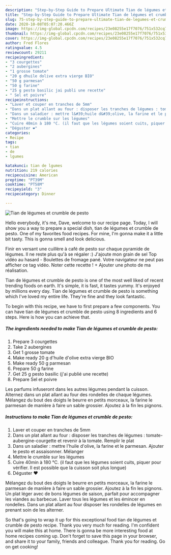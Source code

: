 ```yaml
---
description: "Step-by-Step Guide to Prepare Ultimate Tian de légumes et crumble de pesto"
title: "Step-by-Step Guide to Prepare Ultimate Tian de légumes et crumble de pesto"
slug: 75-step-by-step-guide-to-prepare-ultimate-tian-de-legumes-et-crumble-de-pesto
date: 2020-10-08T05:07:20.466Z
image: https://img-global.cpcdn.com/recipes/23e08255e17f7076/751x532cq70/tian-de-legumes-et-crumble-de-pesto-photo-principale-de-la-recette.jpg
thumbnail: https://img-global.cpcdn.com/recipes/23e08255e17f7076/751x532cq70/tian-de-legumes-et-crumble-de-pesto-photo-principale-de-la-recette.jpg
cover: https://img-global.cpcdn.com/recipes/23e08255e17f7076/751x532cq70/tian-de-legumes-et-crumble-de-pesto-photo-principale-de-la-recette.jpg
author: Fred Flores
ratingvalue: 4.5
reviewcount: 29211
recipeingredient:
- "3 courgettes"
- "2 aubergines"
- "1 grosse tomate"
- "20 g dhuile dolive extra vierge BIO"
- "50 g parmesan"
- "50 g farine"
- "25 g pesto basilic jai publi une recette"
- " Sel et poivre"
recipeinstructions:
- "Laver et couper en tranches de 5mm"
- "Dans un plat allant au four : disposer les tranches de légumes : tomate-aubergine-courgette et revenir à la tomate. Remplir le plat"
- "Dans un saladier : mettre l&#39;huile d&#39;olive, la farine et le parmesan. Ajouter le pesto et assaisonner. Mélanger"
- "Mettre le crumble sur les légumes"
- "Cuire 40min à 180 °C. (il faut que les légumes soient cuits, piquer pour vérifier. Il est possible que la cuisson soit plus longue)"
- "Déguster ❤️"
categories:
- Recipe
tags:
- tian
- de
- lgumes

katakunci: tian de lgumes 
nutrition: 219 calories
recipecuisine: American
preptime: "PT39M"
cooktime: "PT58M"
recipeyield: "3"
recipecategory: Dinner

---
```



![Tian de légumes et crumble de pesto](https://img-global.cpcdn.com/recipes/23e08255e17f7076/751x532cq70/tian-de-legumes-et-crumble-de-pesto-photo-principale-de-la-recette.jpg)

Hello everybody, it's me, Dave, welcome to our recipe page. Today, I will show you a way to prepare a special dish, tian de légumes et crumble de pesto. One of my favorites food recipes. For mine, I'm gonna make it a little bit tasty. This is gonna smell and look delicious.

Finir en versant une cuillère à café de pesto sur chaque pyramide de légumes. Il ne reste plus qu&#39;à se régaler :) J&#39;ajoute mon grain de sel Top vidéo au hasard - Boulettes de fromage pané. Votre navigateur ne peut pas afficher ce tag vidéo. Noter cette recette ! + Ajouter une photo de ma réalisation.

Tian de légumes et crumble de pesto is one of the most well liked of recent trending foods on earth. It's simple, it is fast, it tastes yummy. It's enjoyed by millions every day. Tian de légumes et crumble de pesto is something which I've loved my entire life. They're fine and they look fantastic.


To begin with this recipe, we have to first prepare a few components. You can have tian de légumes et crumble de pesto using 8 ingredients and 6 steps. Here is how you can achieve that.

<!--inarticleads1-->

##### The ingredients needed to make Tian de légumes et crumble de pesto:

1. Prepare 3 courgettes
1. Take 2 aubergines
1. Get 1 grosse tomate
1. Make ready 20 g d&#39;huile d&#39;olive extra vierge BIO
1. Make ready 50 g parmesan
1. Prepare 50 g farine
1. Get 25 g pesto basilic (j&#39;ai publié une recette)
1. Prepare  Sel et poivre


Les parfums infuseront dans les autres légumes pendant la cuisson. Alternez dans un plat allant au four des rondelles de chaque légumes. Mélangez du bout des doigts le beurre en petits morceaux, la farine le parmesan de manière à faire un sable grossier. Ajoutez à la fin les pignons. 

<!--inarticleads2-->

##### Instructions to make Tian de légumes et crumble de pesto:

1. Laver et couper en tranches de 5mm
1. Dans un plat allant au four : disposer les tranches de légumes : tomate-aubergine-courgette et revenir à la tomate. Remplir le plat
1. Dans un saladier : mettre l&#39;huile d&#39;olive, la farine et le parmesan. Ajouter le pesto et assaisonner. Mélanger
1. Mettre le crumble sur les légumes
1. Cuire 40min à 180 °C. (il faut que les légumes soient cuits, piquer pour vérifier. Il est possible que la cuisson soit plus longue)
1. Déguster ❤️


Mélangez du bout des doigts le beurre en petits morceaux, la farine le parmesan de manière à faire un sable grossier. Ajoutez à la fin les pignons. Un plat léger avec de bons légumes de saison, parfait pour accompagner les viandes au barbecue. Laver tous les légumes et les émincer en rondelles. Dans un plat allant au four disposer les rondelles de légumes en prenant soin de les alterner. 

So that's going to wrap it up for this exceptional food tian de légumes et crumble de pesto recipe. Thank you very much for reading. I'm confident you will make this at home. There is gonna be more interesting food at home recipes coming up. Don't forget to save this page in your browser, and share it to your family, friends and colleague. Thank you for reading. Go on get cooking!
